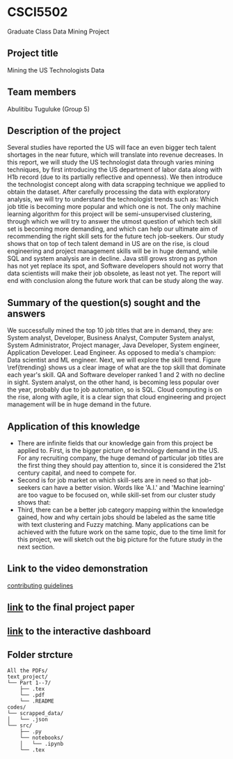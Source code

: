 # CSCI5502
Graduate Class Data Mining Project

## Project title
Mining the US Technologists Data

## Team members
Abulitibu Tuguluke (Group 5)

## Description of the project

Several studies have reported the US will face an even bigger tech talent shortages in the near future, which will translate into revenue decreases.  In this report, we will study the US technologist data through varies  mining techniques, by first introducing the US department of labor data along with H1b record (due to its partially reflective and openness). We then introduce the technologist concept along with data scrapping technique we applied to obtain the dataset. After carefully processing the data with exploratory analysis, we will try to understand the technologist trends such as: Which job title is becoming more popular and which one is not. The only machine learning algorithm for this project will be semi-unsupervised clustering, through which we will try to answer the utmost question of which tech skill set is becoming more demanding, and which can help our ultimate aim of recommending the right skill sets for the future tech job-seekers.
Our study shows that on top of tech talent demand in US are on the rise, is cloud engineering and project management skills will be in huge demand, while SQL and system analysis are in decline. Java still grows strong as python has not yet replace its spot, and Software developers should not worry that data scientists will make their job obsolete, as least not yet.  The report will end with conclusion along  the future work that can be study along the way.

## Summary of the question(s) sought and the answers
We successfully  mined the top 10 job titles that are in demand, they are: System analyst, Developer, Business Analyst, Computer System analyst, System Administrator, Project manager, Java Developer, System engineer, Application Developer. Lead Engineer. As opposed to media's champion: Data scientist and ML engineer. Next, we will explore the skill trend. Figure \ref{trending} shows us a clear image of what are the top skill that dominate each year's skill. QA and Software developer ranked 1 and 2 with no decline in sight. System analyst, on the other hand, is  becoming less popular over the year, probably due to job automation, so is SQL. Cloud computing is on the rise, along with agile, it is a clear sign that cloud engineering and project management will be in huge demand in the future.

## Application of this knowledge
-  There are infinite fields that our knowledge gain from this project be applied to. First, is the bigger picture of technology demand in  the US. For any recruiting company, the huge demand of particular job titles are the first thing they should pay attention to, since it is considered the 21st century capital, and need to compete for.
-   Second is for job market on which skill-sets are in need so that job-seekers can have a better vision. Words like 'A.I.' and 'Machine learning' are too vague to be focused on, while skill-set from our cluster study shows that:
-  Third, there can be a better job category mapping within the knowledge gained, how and why certain jobs should be labeled as the same title with text clustering and Fuzzy matching.
Many applications can be achieved with the future work on the same topic, due to the time limit for this project, we will sketch out the big picture for the future study in the next section.

##  Link to the video demonstration
[contributing guidelines](https://reponame/blob/master/CONTRIBUTING.md)

## [link](https://github.com/Tuguluke/CSCI5502/blob/main/05_MiningTheUSTechnologistsData_Part4.pdf) to the final project paper

## [link](https://public.tableau.com/app/profile/abulitibu.tuguluke/viz/H1BApplicationsv2/H1BJobs?publish=yes) to the interactive dashboard

## Folder strcture
```text
All the PDFs/
text_project/
└── Part 1--7/
    ├── .tex
    └── .pdf
    └── .README
codes/
└── scrapped_data/
│   └── .json
└── src/
    ├── .py
    └── notebooks/
    │   └── .ipynb
    └── .tex
```
